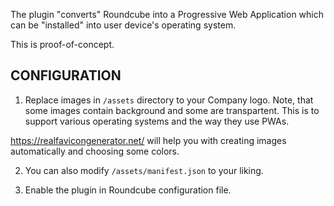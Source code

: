 The plugin "converts" Roundcube into a Progressive Web Application
which can be "installed" into user device's operating system.

This is proof-of-concept.


CONFIGURATION
-------------

1. Replace images in `/assets` directory to your Company logo. Note, that some
images contain background and some are transpartent. This is to support various
operating systems and the way they use PWAs.

https://realfavicongenerator.net/ will help you with creating images automatically
and choosing some colors.

2. You can also modify `/assets/manifest.json` to your liking.

3. Enable the plugin in Roundcube configuration file.
